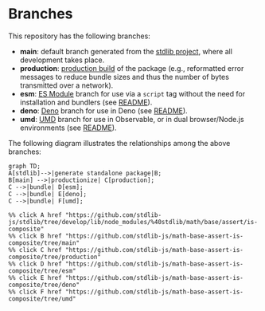 <!--

@license Apache-2.0

Copyright (c) 2022 The Stdlib Authors.

Licensed under the Apache License, Version 2.0 (the "License");
you may not use this file except in compliance with the License.
You may obtain a copy of the License at

    http://www.apache.org/licenses/LICENSE-2.0

Unless required by applicable law or agreed to in writing, software
distributed under the License is distributed on an "AS IS" BASIS,
WITHOUT WARRANTIES OR CONDITIONS OF ANY KIND, either express or implied.
See the License for the specific language governing permissions and
limitations under the License.

-->

# Branches

This repository has the following branches:

-   **main**: default branch generated from the [stdlib project][stdlib-url], where all development takes place.
-   **production**: [production build][production-url] of the package (e.g., reformatted error messages to reduce bundle sizes and thus the number of bytes transmitted over a network).
-   **esm**: [ES Module][esm-url] branch for use via a `script` tag without the need for installation and bundlers (see [README][esm-readme]).
-   **deno**: [Deno][deno-url] branch for use in Deno (see [README][deno-readme]).
-   **umd**: [UMD][umd-url] branch for use in Observable, or in dual browser/Node.js environments (see [README][umd-readme]).

The following diagram illustrates the relationships among the above branches:

```mermaid
graph TD;
A[stdlib]-->|generate standalone package|B;
B[main] -->|productionize| C[production];
C -->|bundle| D[esm];
C -->|bundle| E[deno];
C -->|bundle| F[umd];

%% click A href "https://github.com/stdlib-js/stdlib/tree/develop/lib/node_modules/%40stdlib/math/base/assert/is-composite"
%% click B href "https://github.com/stdlib-js/math-base-assert-is-composite/tree/main"
%% click C href "https://github.com/stdlib-js/math-base-assert-is-composite/tree/production"
%% click D href "https://github.com/stdlib-js/math-base-assert-is-composite/tree/esm"
%% click E href "https://github.com/stdlib-js/math-base-assert-is-composite/tree/deno"
%% click F href "https://github.com/stdlib-js/math-base-assert-is-composite/tree/umd"
```

[stdlib-url]: https://github.com/stdlib-js/stdlib/tree/develop/lib/node_modules/%40stdlib/math/base/assert/is-composite
[production-url]: https://github.com/stdlib-js/math-base-assert-is-composite/tree/production
[deno-url]: https://github.com/stdlib-js/math-base-assert-is-composite/tree/deno
[deno-readme]: https://github.com/stdlib-js/math-base-assert-is-composite/blob/deno/README.md
[umd-url]: https://github.com/stdlib-js/math-base-assert-is-composite/tree/umd
[umd-readme]: https://github.com/stdlib-js/math-base-assert-is-composite/blob/umd/README.md
[esm-url]: https://github.com/stdlib-js/math-base-assert-is-composite/tree/esm
[esm-readme]: https://github.com/stdlib-js/math-base-assert-is-composite/blob/esm/README.md